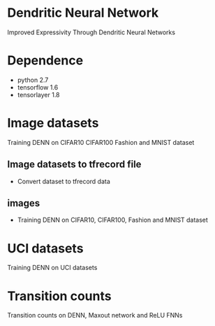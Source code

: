 # Dendritic Neural Network
Improved Expressivity Through Dendritic Neural Networks

# Dependence
* python 2.7 
* tensorflow 1.6
* tensorlayer 1.8

# Image datasets
Training DENN on CIFAR10 CIFAR100 Fashion and MNIST dataset
## Image datasets to tfrecord file
* Convert dataset to tfrecord data
## images
* Training DENN on CIFAR10, CIFAR100, Fashion and MNIST dataset

# UCI datasets
Training DENN on UCI datasets

# Transition counts
Transition counts on DENN, Maxout network and ReLU FNNs
